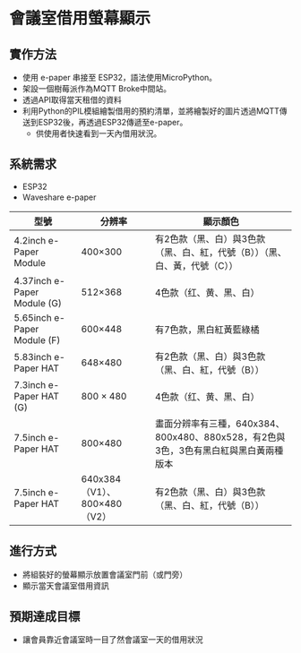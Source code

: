 # 會議室借用螢幕顯示

## 實作方法

- 使用 e-paper 串接至 ESP32，語法使用MicroPython。
- 架設一個樹莓派作為MQTT Broke中間站。
- 透過API取得當天租借的資料
- 利用Python的PIL模組繪製借用的預約清單，並將繪製好的圖片透過MQTT傳送到ESP32後，再透過ESP32傳遞至e-paper。
  - 供使用者快速看到一天內借用狀況。

## 系統需求

- ESP32
- Ｗaveshare e-paper

|  型號  |  分辨率  |  顯示顏色  |
|  ----  | ---- | ---- |
|  4.2inch e-Paper Module  | 400×300 | 有2色款（黑、白）與3色款（黑、白、紅，代號（B））（黑、白、黃，代號（C）） |
|  4.37inch e-Paper Module (G)  | 512×368 | 4色款（红、黄、黑、白） |
|  5.65inch e-Paper Module (F)  | 600×448 |有7色款，黑白紅黃藍綠橘 |
|  5.83inch e-Paper HAT  | 648×480 |有2色款（黑、白）與3色款（黑、白、紅，代號（B）） |
|  7.3inch e-Paper HAT (G)  | 800 × 480 |4色款（红、黄、黑、白） |
|  7.5inch e-Paper HAT  | 800×480 | 畫面分辨率有三種，640x384、800x480、880x528，有2色與3色，3色有黑白紅與黑白黃兩種版本|
|  7.5inch e-Paper HAT  | 640x384（V1）、800×480（V2） | 有2色款（黑、白）與3色款（黑、白、紅，代號（B）） |

## 進行方式

- 將組裝好的螢幕顯示放置會議室門前（或門旁）
- 顯示當天會議室借用資訊

## 預期達成目標

- 讓會員靠近會議室時一目了然會議室一天的借用狀況
